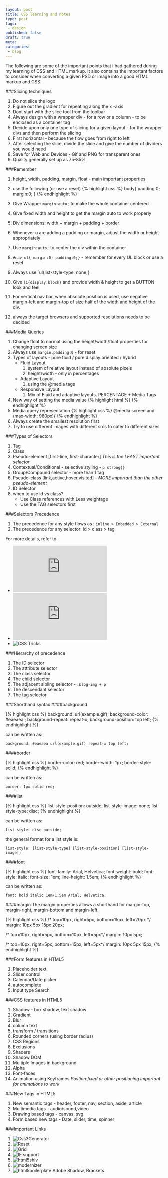 ```yaml
---
layout: post
title: CSS learning and notes
type: post
tags:
 - design
published: false
draft: true
meta:
categories:
 - blog
---
```

The following are some of the important points that i had gathered during my learning of CSS and HTML markup. It also contains the important factors to consider when converting a given PSD or image into a good HTML markup and CSS.

###Slicing techniques
1. Do not slice the logo
2. Figure out the gradient for repeating along the x -axis
3. Dont start with the slice tool from the toolbar
4. Always design with a wrapper div - for a row or a column - to be enclosed as a container tag
5. Decide upon only one type of slicing for a given layout - for the wrapper divs and then perform the slicing 
6. First horizontal - because the flow goes from right to left
7. After selecting the slice, divide the slice and give the number of dividers you would need
8. Save for Web and Devices - Gif and PNG for transparent ones
9. Quality generally set up as 75-85%

###Remember
1. height, width, padding, margin, float - main important properties
2. use the following (or use a reset)
{% highlight css %}
	body{
		padding:0;
		margin:0;
	}
{% endhighlight %}

3. Give Wrapper `margin:auto;` to make the whole container centered
4. Give fixed width and height to get the margin auto to work properly
5. Div dimensions: width + margin + padding + border
6. Whenever u are adding a padding or margin, adjust the width or height appropriately
7. Use `margin:auto;` to center the div within the container
8. `#nav ul{ margin:0; padding:0;}` - remember for every UL block or use a reset
9. Always use `ul{list-style-type: none;}
10. Give `li{display:block}` and provide width & height to get a BUTTON look and feel
11. For vertical nav bar, when absolute position is used, use negative margin-left and margin-top of size half of the width and height of the div.
12. always the target browsers and supported resolutions needs to be decided

###Media Queries
1. Change float to normal using the height/width/float properties for changing screen size
2. Always use `margin,padding:0` - for reset
3. Types of layouts - pure fluid / pure display oriented / hybrid
	* Fluid Layout
		1. system of relative layout instead of absolute pixels
		2. height/width - only in percentages
	* Adaptive Layout
		1. using the @media tags
	* Responsive Layout
		1. Mix of Fluid and adaptive layouts. PERCENTAGE + Media Tags
4. New way of setting the media value
	{% highlight html %}
		<meta name="viewport" content="initial-scale=1,width=device-width">
	{% endhighlight %}
5. Media query representation
	{% highlight css %}
		@media screen and (max-width: 980px){
	{% endhighlight %}
6. Always create the smallest resolution first
7. Try to use different images with different srcs to cater to different sizes

###Types of Selectors
1. Tag
2. Class
3. Pseudo-element \[first-line, first-character\] _This is the LEAST important selector_
4. Contextual/Conditional - selective styling - `p strong{}`
5. Group/Compound selector - more than 1 tag
6. Pseudo-class \[link,active,hover,visited\] - _MORE important than the other pseudo-element_
7. ID Selector
8. when to use id vs class?
	* Use Class references with Less weightage
	* Use the TAG selectors first

###Selectors Precedence
1. The precedence for any style flows as : `inline > Embedded > External`
2. The precedence for any selector: id > class > tag

For more details, refer to 

* ![Specificity](http://www.w3.org/TR/CSS21/cascade.html#specificity) 
* ![Selector](http://www.w3.org/TR/CSS2/selector.html)
* ![CSS Tricks](http://css-tricks.com/specifics-on-css-specificity/)

###Hierarchy of precedence
1. The ID selector
2. The attribute selector
3. The class selector
4. The child selector
5. The adjacent sibling selector - `.blog-img + p`
6. The descendant selector
7. The tag selector


###Shorthand syntax
####background

{% highlight css %}
 background: url(example.gif);
 background-color: #eaeaea ;
 background-repeat: repeat-x;
 background-position: top left;
{% endhighlight %}

can be written as:

`background: #eaeaea url(example.gif) repeat-x top left;`

####border

{% highlight css %}
border-color: red;
border-width: 1px;
border-style: solid;
{% endhighlight %}

can be written as:

`border: 1px solid red;`

####list

{% highlight css %}
list-style-position: outside;
list-style-image: none;
list-style-type: disc;
{% endhighlight %}

can be written as:

`list-style: disc outside;`

the general format for a list style is:

`list-style: [list-style-type] [list-style-position] [list-style-image];`


####font

{% highlight css %}
font-family: Arial, Helvetica;
font-weight: bold;
font-style: italic;
font-size: 1em;
line-height: 1.5em;
{% endhighlight %}

can be written as:

`font: bold italic 1em/1.5em Arial, Helvetica;`

####margin
The margin properties allows a shorthand for margin-top, margin-right, margin-bottom and margin-left.

{% highlight css %}
/* top=10px, right=5px, bottom=15px, left=20px */
margin: 10px 5px 15px 20px;

/* top=10px, right=5px, bottom=10px, left=5px*/
margin: 10px 5px;

/* top=10px, right=5px, bottom=15px, left=5px*/
margin: 10px 5px 15px;
{% endhighlight %}

###Form features in HTML5
1. Placeholder text
2. Slider control
3. Calendar/Date picker
4. autocomplete
5. Input type Search

###CSS features in HTML5
1. Shadow - box shadow, text shadow
2. Gradient
3. Blur
4. column text
5. transform / transitions
6. Rounded corners (using border radius)
7. CSS Regions
8. Exclusions
9. Shaders
10. Shadow DOM
11. Multiple Images in background
12. Alpha 
13. Font-faces
14. Animation using Keyframes
	_Postion:fixed or other positioning important for animations to work_


###New Tags in HTML5
1. New semantic tags - header, footer, nav, section, aside, article
2. Multimedia tags - audio/sound,video
3. Drawing based tags - canvas, svg
4. Form based new tags - Date, slider, time, spinner

###Important Links
1. ![Css3Generator](http://css3generator.com/)
2. ![Reset](http://meyerweb.com/eric/tools/css/reset/)
3. ![Grid](http://vandelaydesign.com/blog/design/resources-grid-based-design/)
4. ![IE support](http://paulirish.com/2008/conditional-stylesheets-vs-css-hacks-answer-neither/)
5. ![html5shiv]()
6. ![modernizer]()
7. ![html5boilerplate]()
Adobe Shadow, Brackets
